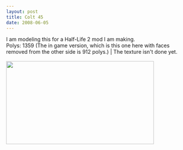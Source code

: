 ```yaml
---
layout: post
title: Colt 45
date: 2008-06-05
---
```

I am modeling this for a Half-Life 2 mod I am making.<br />Polys: 1359 (The in game version, which is this one here with faces removed from the other side is 912 polys.) | The texture isn't done yet.<br /><br /><a onblur="try {parent.deselectBloggerImageGracefully();} catch(e) {}" href="http://2.bp.blogspot.com/_zdYMSK7YuAA/SarboCnxXxI/AAAAAAAAFD4/zaAQZ2NX-uM/s1600-h/colt_45_web_full.jpg"><img style="margin: 0pt 10px 10px 0pt; float: left; cursor: pointer; width: 400px; height: 225px;" src="http://2.bp.blogspot.com/_zdYMSK7YuAA/SarboCnxXxI/AAAAAAAAFD4/zaAQZ2NX-uM/s400/colt_45_web_full.jpg" alt="" id="BLOGGER_PHOTO_ID_5308296591754485522" border="0" /></a>
